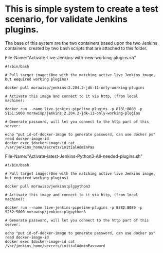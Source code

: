 # This is simple system to create a test scenario, for validate Jenkins plugins. 
The base of this system are the two containers based upon the two Jenkins containers. created by two bash scripts that are attached to this folder.


File-Name:"Activate-Live-Jenkins-with-new-working-plugins.sh"
```
#!/bin/bash

# Pull target image:(One with the matching active live Jenkins image, but eequired working plugins)

docker pull morawisp/jenkins:2.204.2-jdk-11-only-working-plugins

# Activate this image and connect to it via http, (from local machine):

docker run --name live-jenkins-pipeline-plugins -p 8181:8080 -p 5151:5000 morawisp/jenkins:2.204.2-jdk-11-only-working-plugins

# Generate password, will let you connect to the http part of this server:

echo "put id-of-docker-image to generate password, can use docker ps"
read docker-image-id
docker exec $docker-image-id cat /var/jenkins_home/secrets/initialAdminPas

```

File-Name:"Activate-latest-Jenkins-Python3-All-needed-plugins.sh"
```
#!/bin/bash

# Pull target image:(One with the matching active live Jenkins image, but eequired working plugins)

docker pull morawisp/jenkins:plgpython3

# Activate this image and connect to it via http, (from local machine):

docker run --name live-jenkins-pipeline-plugins -p 8282:8080 -p 5252:5000 morawisp/jenkins:plgpython3

# Generate password, will let you connect to the http part of this server:

echo "put id-of-docker-image to generate password, can use docker ps"
read docker-image-id
docker exec $docker-image-id cat /var/jenkins_home/secrets/initialAdminPassword

```
